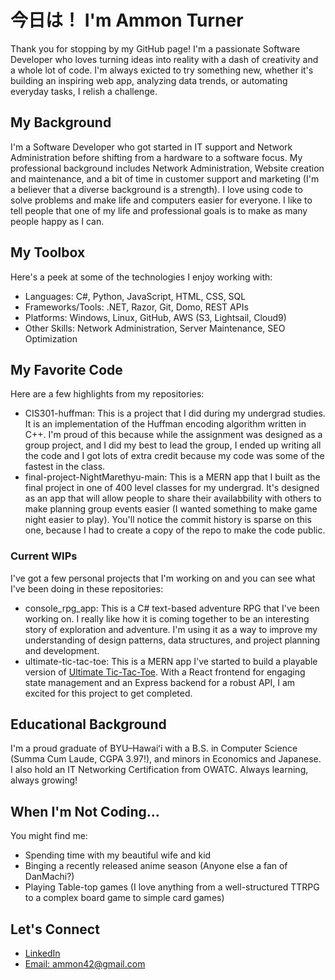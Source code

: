 # 今日は！ I'm Ammon Turner

Thank you for stopping by my GitHub page! I'm a passionate Software Developer who loves turning ideas into reality with a dash of creativity and a whole lot of code. I'm always exicted to try something new, whether it's building an inspiring web app, analyzing data trends, or automating everyday tasks, I relish a challenge.

## My Background

I'm a Software Developer who got started in IT support and Network Administration before shifting from a hardware to a software focus. My professional background includes Network Administration, Website creation and maintenance, and a bit of time in customer support and marketing (I'm a believer that a diverse background is a strength). I love using code to solve problems and make life and computers easier for everyone. I like to tell people that one of my life and professional goals is to make as many people happy as I can.

## My Toolbox

Here's a peek at some of the technologies I enjoy working with:
- Languages: C#, Python, JavaScript, HTML, CSS, SQL
- Frameworks/Tools: .NET, Razor, Git, Domo, REST APIs
- Platforms: Windows, Linux, GitHub, AWS (S3, Lightsail, Cloud9)
- Other Skills: Network Administration, Server Maintenance, SEO Optimization

## My Favorite Code

Here are a few highlights from my repositories:
- CIS301-huffman: This is a project that I did during my undergrad studies. It is an implementation of the Huffman encoding algorithm written in C++. I'm proud of this because while the assignment was designed as a group project, and I did my best to lead the group, I ended up writing all the code and I got lots of extra credit because my code was some of the fastest in the class.
- final-project-NightMarethyu-main: This is a MERN app that I built as the final project in one of 400 level classes for my undergrad. It's designed as an app that will allow people to share their availabbility with others to make planning group events easier (I wanted something to make game night easier to play). You'll notice the commit history is sparse on this one, because I had to create a copy of the repo to make the code public.

### Current WIPs

I've got a few personal projects that I'm working on and you can see what I've been doing in these repositories:
- console_rpg_app: This is a C# text-based adventure RPG that I've been working on. I really like how it is coming together to be an interesting story of exploration and adventure. I'm using it as a way to improve my understanding of design patterns, data structures, and project planning and development.
- ultimate-tic-tac-toe: This is a MERN app I've started to build a playable version of [Ultimate Tic-Tac-Toe](https://en.wikipedia.org/wiki/Ultimate_tic-tac-toe). With a React frontend for engaging state management and an Express backend for a robust API, I am excited for this project to get completed.

## Educational Background

I'm a proud graduate of BYU–Hawaiʻi with a B.S. in Computer Science (Summa Cum Laude, CGPA 3.97!), and minors in Economics and Japanese. I also hold an IT Networking Certification from OWATC. Always learning, always growing!

## When I'm Not Coding...
You might find me:
- Spending time with my beautiful wife and kid
- Binging a recently released anime season (Anyone else a fan of DanMachi?)
- Playing Table-top games (I love anything from a well-structured TTRPG to a complex board game to simple card games)

## Let's Connect
- [LinkedIn](https://www.linkedin.com/in/ammondturner/)
- [Email: ammon42@gmail.com](mailto:ammon42@gmail.com)
